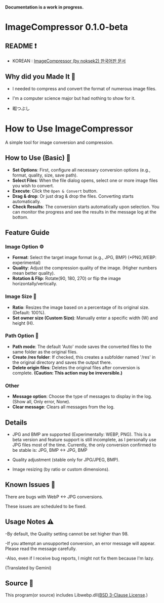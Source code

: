 **Documentation is a work in progress.**

# ImageCompressor 0.1.0-beta
## README ❗
- KOREAN : [ImageCompressor (by noksek2) 한국어판 문서](./README_KR.md)

## Why did you Made It 🤔
- I needed to compress and convert the format of numerous image files.

- I'm a computer science major but had nothing to show for it.

- 暇つぶし

# How to Use ImageCompressor 

A simple tool for image conversion and compression.

## How to Use (Basic) 🔧

- **Set Options**: First, configure all necessary conversion options (e.g., format, quality, size, save path).
- **Select Files**: When the file dialog opens, select one or more image files you wish to convert.
- **Execute**: Click the `Open & Convert` button. 
- **Drag & drop**: Or just drag & drop the files. Converting starts automatically.
- **Check Results**: The conversion starts automatically upon selection. You can monitor the progress and see the results in the message log at the bottom.



## Feature Guide ️

### Image Option ⚙

-   **Format**: Select the target image format (e.g., JPG, BMP) (*PNG,WEBP: experimental)
-   **Quality**: Adjust the compression quality of the image. (Higher numbers mean better quality).
-   **Rotation & Flip**: Rotate(90, 180, 270) or flip the image horizontally/vertically. 

### Image Size 🌄

-   **Ratio**: Resizes the image based on a percentage of its original size. (Default: 100%).
-   **Set owner size (Custom Size)**: Manually enter a specific width (W) and height (H).

### Path Option 📂

-   **Path mode**: The default 'Auto' mode saves the converted files to the same folder as the original files.
-   **Create /res folder**: If checked, this creates a subfolder named '/res' in the original directory and saves the output there.
-   **Delete origin files**: Deletes the original files after conversion is complete. **(Caution: This action may be irreversible.)**

### Other 

-   **Message option**: Choose the type of messages to display in the log. (Show all, Only error, None).
-   **Clear message**: Clears all messages from the log.


## Details 

- JPG and BMP are supported (Experimentally: WEBP, PNG).
This is a beta version and feature support is still incomplete, as I personally use JPG files most of the time. Currently, the only conversion confirmed to be stable is: JPG, BMP <-> JPG, BMP

- Quality adjustment (stable only for JPG/JPEG, BMP).
- Image resizing (by ratio or custom dimensions).

## Known Issues 🐛
There are bugs with WebP <-> JPG conversions.

These issues are scheduled to be fixed.

## Usage Notes ⚠️
-By default, the Quality setting cannot be set higher than 98.

-If you attempt an unsupported conversion, an error message will appear. Please read the message carefully.

-Also, even if I receive bug reports, I might not fix them because I'm lazy.

(Translated by Gemini)

## Source 🫙
This program(or source) includes Libwebp.dll([BSD 3-Clause License](https://developers.google.com/speed/webp/license).)

